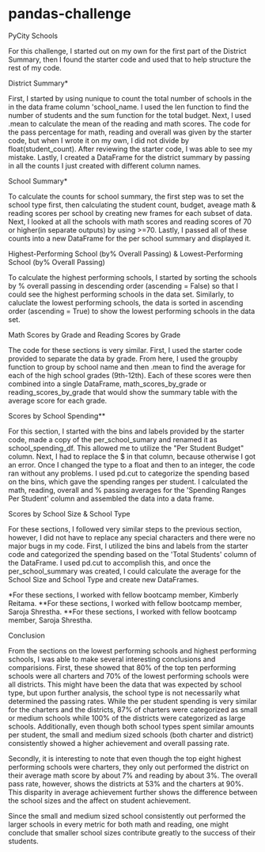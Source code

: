 # pandas-challenge
PyCity Schools

For this challenge, I started out on my own for the first part of the District Summary, then I found the starter code and used that to help structure the rest of my code.

District Summary*


First, I started by using nunique to count the total number of schools in the in the data frame column 'school_name. I used the len function to find the number of students and the sum function for the total budget. Next, I used .mean to calculate the mean of the reading and math scores. The code for the pass percentage for math, reading and overall was given by the starter code, but when I wrote it on my own, I did not divide by float(student_count). After reviewing the starter code, I was able to see my mistake. Lastly, I created a DataFrame for the district summary by passing in all the counts I just created with different column names.

School Summary*


To calculate the counts for school summary, the first step was to set the school type first, then calculating the student count, budget, aveage math & reading scores per school by creating new frames for each subset of data. Next, I looked at all the schools with math scores and reading scores of 70 or higher(in separate outputs) by using >=70. Lastly, I passed all of these counts into a new DataFrame for the per school summary and displayed it.

Highest-Performing School (by% Overall Passing) & Lowest-Performing School (by% Overall Passing)


To calculate the highest performing schools, I started by sorting the schools by % overall passing in descending order (ascending = False) so that I could see the highest performing schools in the data set. Similarly, to caluclate the lowest performing schools, the data is sorted in ascending order (ascending = True) to show the lowest performing schools in the data set.

Math Scores by Grade and Reading Scores by Grade


The code for these sections is very similar. First, I used the starter code provided to separate the data by grade. From here, I used the groupby function to group by school name and then .mean to find the average for each of the high school grades (9th-12th). Each of these scores were then combined into a single DataFrame, math_scores_by_grade or reading_scores_by_grade that would show the summary table with the average score for each grade.

Scores by School Spending**


For this section, I started with the bins and labels provided by the starter code, made a copy of the per_school_sumary and renamed it as school_spending_df. This allowed me to utilize the "Per Student Budget" column. Next, I had to replace the $ in that column, because otherwise I got an error. Once I changed the type to a float and then to an integer, the code ran without any problems. I used pd.cut to categorize the spending based on the bins, which gave the spending ranges per student. I calculated the math, reading, overall and % passing averages for the 'Spending Ranges Per Student' column and assembled the data into a data frame.

Scores by School Size & School Type


For these sections, I followed very similar steps to the previous section, however, I did not have to replace any special characters and there were no major bugs in my code. First, I utilized the bins and labels from the starter code and categorized the spending based on the 'Total Students' column of the DataFrame. I used pd.cut to accomplish this, and once the per_school_summary was created, I could calculate the average for the School Size and School Type and create new DataFrames.

*For these sections, I worked with fellow bootcamp member, Kimberly Reitama.
**For these sections, I worked with fellow bootcamp member, Saroja Shrestha.
**For these sections, I worked with fellow bootcamp member, Saroja Shrestha.

Conclusion


From the sections on the lowest performing schools and highest performing schools, I was able to make several interesting conclusions and comparisions. First, these showed that 80% of the top ten performing schools were all charters and 70% of the lowest performing schools were all districts. This might have been the data that was expected by school type, but upon further analysis, the school type is not necessarily what determined the passing rates. 
While the per student spending is very similar for the charters and the districts, 87% of charters were categorized as small or medium schools while 100% of the districts were categorized as large schools. Additionally, even though both school types spent similar amounts per student, the small and medium sized schools (both charter and district) consistently showed a higher achievement and overall passing rate.

Secondly, it is interesting to note that even though the top eight highest performing schools were charters, they only out performed the district on their average math score by about 7% and reading by about 3%. The overall pass rate, however, shows the districts at 53% and the charters at 90%. This disparity in average achievement further shows the difference between the school sizes and the affect on student achievement.

Since the small and medium sized school consistently out performed the larger schools in every metric for both math and reading, one might conclude that smaller school sizes contribute greatly to the success of their students.



